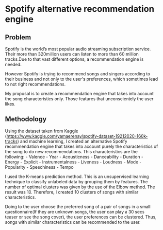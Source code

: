 # Spotify alternative recommendation engine 

## Problem

Spotify is the world’s most popular audio streaming subscription service. Their more than 320million users can listen to more than 60 million tracks.Due to that vast different options, a recommendation engine is needed.

However Spotify is trying to recommend songs and singers according to their business and not only to the user's preferences, which sometimes lead to not right recommendations.

My proposal is to create a recommendation engine that takes into account the song characteristics only. Those features that unconscientely the user likes.

## Methodology

Using the dataset taken from Kaggle (https://www.kaggle.com/yamaerenay/spotify-dataset-19212020-160k-tracks) and machine learning, I created an alternative Spotify recommendation engine that takes into account purely the characteristics of the song to do new recommendations. This characteristics are the following:
                              - Valence
                              - Year
                              - Acousticness
                              - Danceability
                              - Duration 
                              - Energy
                              - Explicit
                              - Instrumentalness
                              - Liveness
                              - Loudness
                              - Mode
                              - Popularity
                              - Speechiness
                              - Tempo

I used the K-means prediction method. This is an unsupervised learning technique to classify unlabeled data by grouping them by features. The number of optimal clusters was given by the use of the Elbow method. The result was 10. Therefore, I created 10 clusters of songs with similar characteristics. 

Doing to the user choose the preferred song of a pair of songs in a small questionnaire(If they are unknown songs, the user can play a 30 secs teaser or see the song cover), the user preferences can be clustered. Thus, songs with similar characteristics can be recommended to the user. 
